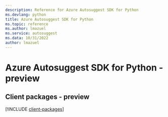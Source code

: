 ```yaml
---
description: Reference for Azure Autosuggest SDK for Python
ms.devlang: python
title: Azure Autosuggest SDK for Python
ms.topic: reference
ms.author: lmazuel
ms.service: autosuggest
ms.data: 10/31/2022
author: lmazuel
---
```

# Azure Autosuggest SDK for Python - preview

## Client packages - preview
[!INCLUDE [client-packages](autosuggest-client-index.md)]
